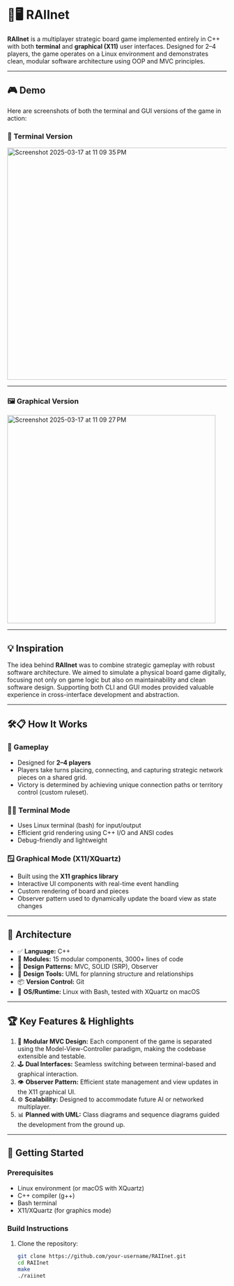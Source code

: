 # 🎲🖥️ RAIInet

**RAIInet** is a multiplayer strategic board game implemented entirely in C++ with both **terminal** and **graphical (X11)** user interfaces. Designed for 2–4 players, the game operates on a Linux environment and demonstrates clean, modular software architecture using OOP and MVC principles.

---

## 🎮 Demo

Here are screenshots of both the terminal and GUI versions of the game in action:

### 🧾 Terminal Version

<p float="left">
  <img width="533" alt="Screenshot 2025-03-17 at 11 09 35 PM" src="https://github.com/user-attachments/assets/088697c5-1f39-48f5-ba96-82675e158e01" />
</p>

---

### 🖼️ Graphical Version

<p float="left">
  <img width="478" alt="Screenshot 2025-03-17 at 11 09 27 PM" src="https://github.com/user-attachments/assets/3aecedec-a8de-489a-be5e-d082346e0cb0" />
</p>

---

## 💡 Inspiration

The idea behind **RAIInet** was to combine strategic gameplay with robust software architecture. We aimed to simulate a physical board game digitally, focusing not only on game logic but also on maintainability and clean software design. Supporting both CLI and GUI modes provided valuable experience in cross-interface development and abstraction.

---

## 🛠️📋 How It Works

### 🎲 Gameplay

- Designed for **2–4 players**
- Players take turns placing, connecting, and capturing strategic network pieces on a shared grid.
- Victory is determined by achieving unique connection paths or territory control (custom ruleset).

### 🧑‍💻 Terminal Mode

- Uses Linux terminal (bash) for input/output
- Efficient grid rendering using C++ I/O and ANSI codes
- Debug-friendly and lightweight

### 🪟 Graphical Mode (X11/XQuartz)

- Built using the **X11 graphics library**
- Interactive UI components with real-time event handling
- Custom rendering of board and pieces
- Observer pattern used to dynamically update the board view as state changes

---

## 🧱 Architecture

- ✅ **Language:** C++  
- 🧩 **Modules:** 15 modular components, 3000+ lines of code  
- 🧠 **Design Patterns:** MVC, SOLID (SRP), Observer  
- 📐 **Design Tools:** UML for planning structure and relationships  
- 📦 **Version Control:** Git  
- 🐧 **OS/Runtime:** Linux with Bash, tested with XQuartz on macOS  

---

## 🏆 Key Features & Highlights

1. 🧠 **Modular MVC Design:** Each component of the game is separated using the Model-View-Controller paradigm, making the codebase extensible and testable.
2. 🕹️ **Dual Interfaces:** Seamless switching between terminal-based and graphical interaction.
3. 👁️ **Observer Pattern:** Efficient state management and view updates in the X11 graphical UI.
4. ⚙️ **Scalability:** Designed to accommodate future AI or networked multiplayer.
5. 📊 **Planned with UML:** Class diagrams and sequence diagrams guided the development from the ground up.

---

## 🚀 Getting Started

### Prerequisites

- Linux environment (or macOS with XQuartz)
- C++ compiler (g++)
- Bash terminal
- X11/XQuartz (for graphics mode)

### Build Instructions

1. Clone the repository:
   ```bash
   git clone https://github.com/your-username/RAIInet.git
   cd RAIInet
   make
   ./raiinet
